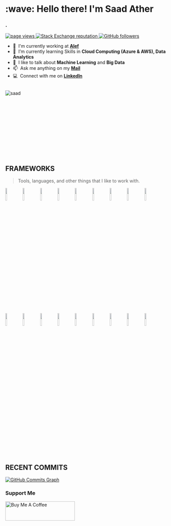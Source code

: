 <h1 align="left" id="saad-title">:wave: Hello there! I'm Saad Ather</h1>
<h3 align="left">.</h3>

<p align="left">
  <a href="https://github.com/saadather94/MacroPower">
    <img src="https://komarev.com/ghpvc/?username=saadather94" alt="page views" />
   </a>
    
  <a href="https://stackoverflow.com/users/17189393">
    <img alt="Stack Exchange reputation" src="https://img.shields.io/stackexchange/stackoverflow/r/17189393?color=orange&label=reputation&logo=stackoverflow">
  </a>
    
  <a href="https://github.com/saadather94?tab=followers">
    <img alt="GitHub followers" src="https://img.shields.io/github/followers/saadather94?color=green&logo=github">
  </a>
  
</p>


- :office: &nbsp;I'm currently working at **[Alef]**
- :seedling: &nbsp;I’m currently learning Skills in **Cloud Computing (Azure & AWS), Data Analytics**
- :speech_balloon: &nbsp;I like to talk about **Machine Learning** and **Big Data**
- :mailbox: &nbsp;Ask me anything on my **[Mail]**
- :computer: &nbsp;Connect with me on **[LinkedIn]**

<br>
  

 <a href="#saad-title">
  <img src="https://github-readme-stats.vercel.app/api?username=saadather94&theme=codeSTACKr&show_icons=true" alt="saad" align="left" />
</a> 

<br>

<!--  <a href="#saad-title">
  <img src="https://github-readme-stats.vercel.app/api/top-langs/?username=saadather94&layout=compact&theme=react&line" alt="saad" align="right" />
</a> 
 -->




<br><br><br><br><br><br><br><br><br><br>



<h2 align="left" id="saad-tech">FRAMEWORKS</h2>

> Tools, languages, and other things that I like to work with.

<p>
  


<img width="10%" src="https://www.vectorlogo.zone/logos/python/python-ar21.svg">



<img width="10%" src="https://www.vectorlogo.zone/logos/mysql/mysql-ar21.svg">
<img width="10%" src="https://www.vectorlogo.zone/logos/mongodb/mongodb-ar21.svg">

<img width="10%" src="https://www.vectorlogo.zone/logos/pytorch/pytorch-ar21.svg">
<img width="10%" src="https://www.vectorlogo.zone/logos/tensorflow/tensorflow-ar21.svg">
  
  
<img width="10%" src="https://www.vectorlogo.zone/logos/w3_html5/w3_html5-ar21.svg">
<img width="10%" src="https://www.vectorlogo.zone/logos/w3_css/w3_css-ar21.svg">
<img width="10%" src="https://www.vectorlogo.zone/logos/getbootstrap/getbootstrap-ar21.svg">
  
<img width="10%" src="https://www.vectorlogo.zone/logos/google_cloud/google_cloud-ar21.svg">
<img width="10%" src="https://www.vectorlogo.zone/logos/google_analytics/google_analytics-ar21.svg">

  
<img width="10%" src="https://www.vectorlogo.zone/logos/amazon_aws/amazon_aws-ar21.svg">
<img width="10%" src="https://www.vectorlogo.zone/logos/amazon_ecs/amazon_ecs-ar21.svg">
  
<img width="10%" src="https://www.vectorlogo.zone/logos/atom_io/atom_io-ar21.svg">

<img width="10%" src="https://www.vectorlogo.zone/logos/microsoft_azure/microsoft_azure-ar21.svg">
  
<img width="10%" src="https://www.vectorlogo.zone/logos/apache_spark/apache_spark-ar21.svg">
<img width="10%" src="https://www.vectorlogo.zone/logos/apache_hadoop/apache_hadoop-ar21.svg">
<img width="10%" src="https://www.vectorlogo.zone/logos/apache_hive/apache_hive-ar21.svg">

<img width="10%" src="https://www.vectorlogo.zone/logos/git-scm/git-scm-ar21.svg">
</p>

[Alef]: http://google.com "WORK"
[issues page]: https://github.com/saadather94 "MacroPower/issues"
[linkedin]: https://www.linkedin.com/in/saadather93/ "Saad Ather LinkedIn"
[Mail]:  mailto:saadather94@gmail.com "CONTACT ME"

<br><br>

<h2 align="left" id="saad-tech">RECENT COMMITS</h2>
<p>
<a href="http://www.github.com/saadather94"><img src="https://activity-graph.herokuapp.com/graph?username=saadather94&bg_color=1c1917&color=ffffff&line=0891b2&point=ffffff&area_color=1c1917&area=true&hide_border=true&custom_title=GitHub%20Commits%20Graph" alt="GitHub Commits Graph" /></a>

<br>

### Support Me

<a href="https://www.buymeacoffee.com/saadather" target="_blank"><img src="https://cdn.buymeacoffee.com/buttons/v2/default-violet.png" alt="Buy Me A Coffee" style="height: 60px !important;width: 217px !important;" ></a>

